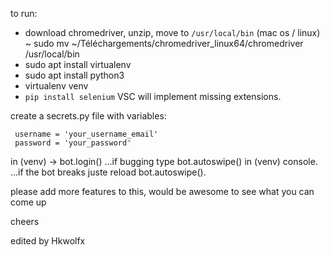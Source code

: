 to run:
 - download chromedriver, unzip, move to `/usr/local/bin` (mac os / linux)
  ~ sudo mv ~/Téléchargements/chromedriver_linux64/chromedriver /usr/local/bin
  - sudo apt install virtualenv
  - sudo apt install python3
  - virtualenv venv
  - `pip install selenium`
  VSC will implement missing extensions.
  

create a secrets.py file with variables:
``` 
 username = 'your_username_email'
 password = 'your_password'
```

in (venv)  -> bot.login()
                 ...if bugging type bot.autoswipe() in (venv) console.
                 ...if the bot breaks juste reload bot.autoswipe().



please add more features to this, would be awesome to see what you can come up 

cheers

edited by Hkwolfx
